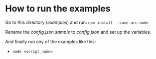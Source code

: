 # How to run the examples

Go to this directory (*examples*) and run:
```npm install --save arc-node```

Rename the *config.json.sample* to *config.json* and set up the variables.

And finally run any of the examples like this:
* ```node <script_name>```

